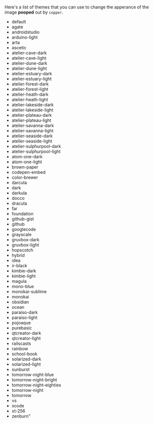 Here's a list of themes that you can use to change the apperance of the image **pooped** out by `copper`.

* default
* agate
* androidstudio
* arduino-light
* arta
* ascetic
* atelier-cave-dark
* atelier-cave-light
* atelier-dune-dark
* atelier-dune-light
* atelier-estuary-dark
* atelier-estuary-light
* atelier-forest-dark
* atelier-forest-light
* atelier-heath-dark
* atelier-heath-light
* atelier-lakeside-dark
* atelier-lakeside-light
* atelier-plateau-dark
* atelier-plateau-light
* atelier-savanna-dark
* atelier-savanna-light
* atelier-seaside-dark
* atelier-seaside-light
* atelier-sulphurpool-dark
* atelier-sulphurpool-light
* atom-one-dark
* atom-one-light
* brown-paper
* codepen-embed
* color-brewer
* darcula
* dark
* darkula
* docco
* dracula
* far
* foundation
* github-gist
* github
* googlecode
* grayscale
* gruvbox-dark
* gruvbox-light
* hopscotch
* hybrid
* idea
* ir-black
* kimbie-dark
* kimbie-light
* magula
* mono-blue
* monokai-sublime
* monokai
* obsidian
* ocean
* paraiso-dark
* paraiso-light
* pojoaque
* purebasic
* qtcreator-dark
* qtcreator-light
* railscasts
* rainbow
* school-book
* solarized-dark
* solarized-light
* sunburst
* tomorrow-night-blue
* tomorrow-night-bright
* tomorrow-night-eighties
* tomorrow-night
* tomorrow
* vs
* xcode
* xt-256
* zenburn"